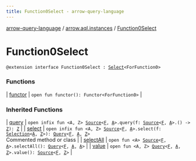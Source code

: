 ```yaml
---
title: Function0Select - arrow-query-language
---
```


[arrow-query-language](../../index.html) / [arrow.aql.instances](../index.html) / [Function0Select](./index.html)

# Function0Select

`@extension interface Function0Select : `[`Select`](../../arrow.aql/-select/index.html)`<ForFunction0>`

### Functions

| [functor](functor.html) | `open fun functor(): Functor<ForFunction0>` |

### Inherited Functions

| [query](../../arrow.aql/-select/query.html) | `open infix fun <A, Z> `[`Source`](../../arrow.aql/-source.html)`<`[`F`](../../arrow.aql/-select/index.html#F)`, `[`A`](../../arrow.aql/-select/query.html#A)`>.query(f: `[`Source`](../../arrow.aql/-source.html)`<`[`F`](../../arrow.aql/-select/index.html#F)`, `[`A`](../../arrow.aql/-select/query.html#A)`>.() -> `[`Z`](../../arrow.aql/-select/query.html#Z)`): `[`Z`](../../arrow.aql/-select/query.html#Z) |
| [select](../../arrow.aql/-select/select.html) | `open infix fun <A, Z> `[`Source`](../../arrow.aql/-source.html)`<`[`F`](../../arrow.aql/-select/index.html#F)`, `[`A`](../../arrow.aql/-select/select.html#A)`>.select(f: `[`Selection`](../../arrow.aql/-selection.html)`<`[`A`](../../arrow.aql/-select/select.html#A)`, `[`Z`](../../arrow.aql/-select/select.html#Z)`>): `[`Query`](../../arrow.aql/-query/index.html)`<`[`F`](../../arrow.aql/-select/index.html#F)`, `[`A`](../../arrow.aql/-select/select.html#A)`, `[`Z`](../../arrow.aql/-select/select.html#Z)`>`<br>Commented method or class |
| [selectAll](../../arrow.aql/-select/select-all.html) | `open fun <A> `[`Source`](../../arrow.aql/-source.html)`<`[`F`](../../arrow.aql/-select/index.html#F)`, `[`A`](../../arrow.aql/-select/select-all.html#A)`>.selectAll(): `[`Query`](../../arrow.aql/-query/index.html)`<`[`F`](../../arrow.aql/-select/index.html#F)`, `[`A`](../../arrow.aql/-select/select-all.html#A)`, `[`A`](../../arrow.aql/-select/select-all.html#A)`>` |
| [value](../../arrow.aql/-select/value.html) | `open fun <A, Z> `[`Query`](../../arrow.aql/-query/index.html)`<`[`F`](../../arrow.aql/-select/index.html#F)`, `[`A`](../../arrow.aql/-select/value.html#A)`, `[`Z`](../../arrow.aql/-select/value.html#Z)`>.value(): `[`Source`](../../arrow.aql/-source.html)`<`[`F`](../../arrow.aql/-select/index.html#F)`, `[`Z`](../../arrow.aql/-select/value.html#Z)`>` |

